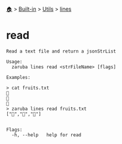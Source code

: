 <!--startTocHeader-->
[🏠](../../../README.md) > [Built-in](../../README.md) > [Utils](../README.md) > [lines](README.md)
# read
<!--endTocHeader-->

```
Read a text file and return a jsonStrList

Usage:
  zaruba lines read <strFileName> [flags]

Examples:

> cat fruits.txt
🍊
🍓
🍇
> zaruba lines read fruits.txt
["🍊","🍓","🍇"] 


Flags:
  -h, --help   help for read

```

<!--startTocSubtopic-->
<!--endTocSubtopic-->